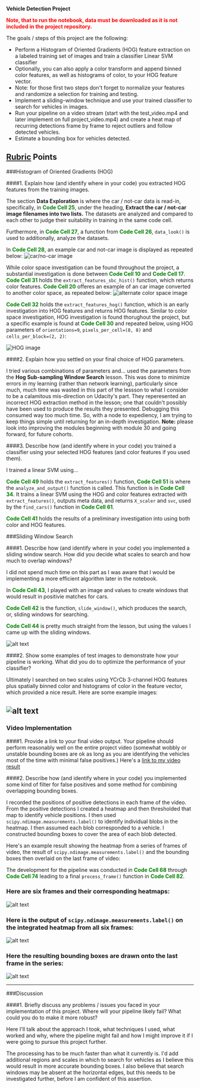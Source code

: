 **Vehicle Detection Project**

<span style="color:red"><b>Note, that to run the notebook, data must be downloaded as it is not included in the project repository.</b></span>

The goals / steps of this project are the following:

* Perform a Histogram of Oriented Gradients (HOG) feature extraction on a labeled training set of images and train a classifier Linear SVM classifier
* Optionally, you can also apply a color transform and append binned color features, as well as histograms of color, to your HOG feature vector. 
* Note: for those first two steps don't forget to normalize your features and randomize a selection for training and testing.
* Implement a sliding-window technique and use your trained classifier to search for vehicles in images.
* Run your pipeline on a video stream (start with the test_video.mp4 and later implement on full project_video.mp4) and create a heat map of recurring detections frame by frame to reject outliers and follow detected vehicles.
* Estimate a bounding box for vehicles detected.

[//]: # (Image References)
[image1]: ./examples/car_not_car.png
[image1a]: ./examples/alt_color_space_image.png
[image2]: ./examples/HOG_example.png
[image3]: ./examples/sliding_windows.png
[image4]: ./examples/sliding_window.png
[image5]: ./examples/bboxes_and_heat.png
[image6]: ./examples/labels_map.png
[image7]: ./examples/output_bboxes.png
[video1]: ./project_video_output.mp4

## [Rubric](https://review.udacity.com/#!/rubrics/513/view) Points


###Histogram of Oriented Gradients (HOG)

####1. Explain how (and identify where in your code) you extracted HOG features from the training images.

The section **Data Exploration** is where the car / not-car data is read-in, specifically, in <span style="color:green"><b>Code Cell 25</b></span>, under the heading, **Extract the car / not-car image filenames into two lists.** The datasets are analyzed and compared to each other to judge their suitability in training in the same code cell.

Furthermore, in <span style="color:green"><b>Code Cell 27</b></span>, a function from <span style="color:green"><b>Code Cell 26</b></span>, `data_look()` is used to additionally, analyze the datasets.

In <span style="color:green"><b>Code Cell 28</b></span>, an example car and not-car image is displayed as repeated below:
![car/no-car image][image1]

While color space investigation can be found throughout the project, a substantial investigation is done between <span style="color:green"><b>Code Cell 10</b></span> and <span style="color:green"><b>Code Cell 17</b></span>. <span style="color:green"><b>Code Cell 31</b></span> holds the `extract_features_sbc_hist()` function, which returns color features. <span style="color:green"><b>Code Cell 20</b></span> offeres an example of an car image converted to another color space, as repeated below:
![alternate color space image][image1a]

<span style="color:green"><b>Code Cell 32</b></span> holds the `extract_features_hog()` function, which is an early investigation into HOG features and returns HOG features. Similar to color space investigation, HOG investigation is found thorughout the project, but a specific example is found at <span style="color:green"><b>Code Cell 30</b></span> and repeated below, using HOG parameters of `orientations=9`, `pixels_per_cell=(8, 8)` and `cells_per_block=(2, 2)`:

![HOG image][image2]

####2. Explain how you settled on your final choice of HOG parameters.

I tried various combinations of parameters and... used the parameters from the **Hog Sub-sampling Window Search** lesson. This was done to minimize errors in my learning (rather than network learning), particularly since much, much time was wasted in this part of the lessson to what I consider to be a calamitous mis-direction on Udacity's part. They reperesented an incorrect HOG extraction method in the lesson; one that couldn't possibly have been used to produce the results they presented. Debugging this consumed way too much time. So, with a node to expediency, I am trying to keep things simple until returning for an in-depth investigation. **Note:** please look into improving the modules beginning with module 30 and going forward, for future cohorts.

####3. Describe how (and identify where in your code) you trained a classifier using your selected HOG features (and color features if you used them).

I trained a linear SVM using...

<span style="color:green"><b>Code Cell 49</b></span> holds the `extract_features()` function, <span style="color:green"><b>Code Cell 51</b></span> is where the `analyze_and_output()` function is called. This function is in <span style="color:green"><b>Code Cell 34</b></span>. It trains a linear SVM using the HOG and color features extracted with `extract_features()`, outputs meta data, and returns `X_scaler` and `svc`, used by the `find_cars()` function in <span style="color:green"><b>Code Cell 61</b></span>.

<span style="color:green"><b>Code Cell 41</b></span> holds the results of a preliminary investigation into using both color and HOG features.

###Sliding Window Search

####1. Describe how (and identify where in your code) you implemented a sliding window search.  How did you decide what scales to search and how much to overlap windows?

I did not spend much time on this part as I was aware that I would be implementing a more efficient algorithm later in the notebook.

In <span style="color:green"><b>Code Cell 43</b></span>, I played with an image and values to create windows that would result in positivie matches for cars.

<span style="color:green"><b>Code Cell 42</b></span> is the function, `slide_window()`, which produces the search, or, sliding windows for searching.

<span style="color:green"><b>Code Cell 44</b></span> is pretty much straight from the lesson, but using the values I came up with the sliding windows.

![alt text][image3]

####2. Show some examples of test images to demonstrate how your pipeline is working.  What did you do to optimize the performance of your classifier?

Ultimately I searched on two scales using YCrCb 3-channel HOG features plus spatially binned color and histograms of color in the feature vector, which provided a nice result.  Here are some example images:

![alt text][image4]
---

### Video Implementation

####1. Provide a link to your final video output.  Your pipeline should perform reasonably well on the entire project video (somewhat wobbly or unstable bounding boxes are ok as long as you are identifying the vehicles most of the time with minimal false positives.)
Here's a [link to my video result](./project_video_output.mp4)


####2. Describe how (and identify where in your code) you implemented some kind of filter for false positives and some method for combining overlapping bounding boxes.

I recorded the positions of positive detections in each frame of the video.  From the positive detections I created a heatmap and then thresholded that map to identify vehicle positions.  I then used `scipy.ndimage.measurements.label()` to identify individual blobs in the heatmap.  I then assumed each blob corresponded to a vehicle.  I constructed bounding boxes to cover the area of each blob detected.  

Here's an example result showing the heatmap from a series of frames of video, the result of `scipy.ndimage.measurements.label()` and the bounding boxes then overlaid on the last frame of video:

The development for the pipeline was conducted in <span style="color:green"><b>Code Cell 68</b></span> through <span style="color:green"><b>Code Cell 74</b></span> leading to a final `process_frame()` function in <span style="color:green"><b>Code Cell 82</b></span>.
### Here are six frames and their corresponding heatmaps:

![alt text][image5]

### Here is the output of `scipy.ndimage.measurements.label()` on the integrated heatmap from all six frames:
![alt text][image6]

### Here the resulting bounding boxes are drawn onto the last frame in the series:
![alt text][image7]



---

###Discussion

####1. Briefly discuss any problems / issues you faced in your implementation of this project.  Where will your pipeline likely fail?  What could you do to make it more robust?

Here I'll talk about the approach I took, what techniques I used, what worked and why, where the pipeline might fail and how I might improve it if I were going to pursue this project further.  

The processing has to be much faster than what it currently is. I'd add additional regions and scales in which to search for vehicles as I believe this would result in more accurate bounding boxes. I also believe that search windows may be absent at the horizontal edges, but this needs to be investigated further, before I am confident of this assertion.